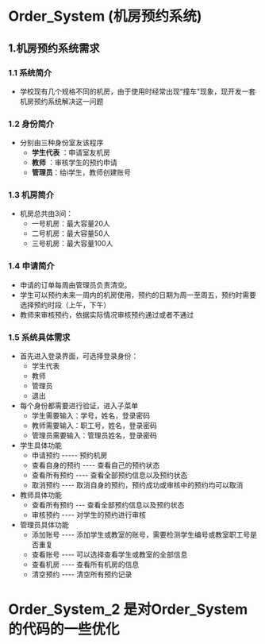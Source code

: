# Order_System (机房预约系统)

## 1.机房预约系统需求

### 1.1 系统简介

* 学校现有几个规格不同的机房，由于使用时经常出现“撞车"现象，现开发一套机房预约系统解决这一问题

### 1.2 身份简介

* 分别由三种身份室友该程序
  *  **学生代表** ：申请室友机房
  * **教师** ：审核学生的预约申请
  * **管理员**：给i学生，教师创建账号

### 1.3 机房简介

* 机房总共由3间：
  * 一号机房：最大容量20人
  * 二号机房：最大容量50人
  * 三号机房：最大容量100人

### 1.4 申请简介

* 申请的订单每周由管理员负责清空。
* 学生可以预约未来一周内的机房使用，预约的日期为周一至周五，预约时需要选择预约时段（上午，下午）
* 教师来审核预约，依据实际情况审核预约通过或者不通过

### 1.5 系统具体需求

* 首先进入登录界面，可选择登录身份：
  * 学生代表
  * 教师
  * 管理员
  * 退出
* 每个身份都需要进行验证，进入子菜单
  * 学生需要输入：学号，姓名，登录密码
  * 教师需要输入：职工号，姓名，登录密码
  * 管理员需要输入：管理员姓名，登录密码
* 学生具体功能
  * 申请预约 ----- 预约机房
  * 查看自身的预约 ---- 查看自己的预约状态
  * 查看所有预约 ---- 查看全部预约信息以及预约状态
  * 取消预约 ---- 取消自身的预约，预约成功或审核中的预约均可以取消
* 教师具体功能
  * 查看所有预约 --- 查看全部预约信息以及预约状态
  * 审核预约 ---- 对学生的预约进行审核
* 管理员具体功能
  * 添加账号 ---- 添加学生或教室的账号，需要检测学生编号或教室职工号是否重复
  * 查看账号 ---- 可以选择查看学生或教室的全部信息
  * 查看机房 ---- 查看所有机房的信息
  * 清空预约 ---- 清空所有预约记录

# Order_System_2 是对Order_System的代码的一些优化

